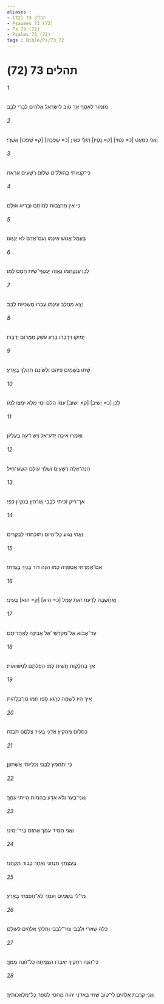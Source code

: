 ```yaml
---
aliases : 
- תהלים 73 (72)
- Psaumes 73 (72)
- Ps 73 (72)
- Psalms 73 (72)
tags : Bible/Ps/73_72
---
```


# תהלים 73 (72)

###### 1
מִזְמֹור לְאָסָף אַךְ טֹוב לְיִשְׂרָאֵל אֱלֹהִים לְבָרֵי לֵבָב׃
###### 2
וַאֲנִי כִּמְעַט [כ= נָטוּי] [ק= נָטָיוּ] רַגְלָי כְּאַיִן [כ= שֻׁפְּכָה] [ק= שֻׁפְּכוּ] אֲשֻׁרָי׃
###### 3
כִּי־קִנֵּאתִי בַּהֹולְלִים שְׁלֹום רְשָׁעִים אֶרְאֶה׃
###### 4
כִּי אֵין חַרְצֻבֹּות לְמֹותָם וּבָרִיא אוּלָם׃
###### 5
בַּעֲמַל אֱנֹושׁ אֵינֵמֹו וְעִם־אָדָם לֹא יְנֻגָּעוּ׃
###### 6
לָכֵן עֲנָקַתְמֹו גַאֲוָה יַעֲטָף־שִׁית חָמָס לָמֹו׃
###### 7
יָצָא מֵחֵלֶב עֵינֵמֹו עָבְרוּ מַשְׂכִּיֹּות לֵבָב׃
###### 8
יָמִיקוּ וִידַבְּרוּ בְרָע עֹשֶׁק מִמָּרֹום יְדַבֵּרוּ׃
###### 9
שַׁתּוּ בַשָּׁמַיִם פִּיהֶם וּלְשֹׁונָם תִּהֲלַךְ בָּאָרֶץ׃
###### 10
לָכֵן [כ= יָשִׁיב] [ק= יָשׁוּב] עַמֹּו הֲלֹם וּמֵי מָלֵא יִמָּצוּ לָמֹו׃
###### 11
וְאָמְרוּ אֵיכָה יָדַע־אֵל וְיֵשׁ דֵּעָה בְעֶלְיֹון׃
###### 12
הִנֵּה־אֵלֶּה רְשָׁעִים וְשַׁלְוֵי עֹולָם הִשְׂגּוּ־חָיִל׃
###### 13
אַךְ־רִיק זִכִּיתִי לְבָבִי וָאֶרְחַץ בְּנִקָּיֹון כַּפָּי׃
###### 14
וָאֱהִי נָגוּעַ כָּל־הַיֹּום וְתֹוכַחְתִּי לַבְּקָרִים׃
###### 15
אִם־אָמַרְתִּי אֲסַפְּרָה כְמֹו הִנֵּה דֹור בָּנֶיךָ בָגָדְתִּי׃
###### 16
וָאֲחַשְּׁבָה לָדַעַת זֹאת עָמָל [כ= הִיא] [ק= הוּא] בְעֵינָי׃
###### 17
עַד־אָבֹוא אֶל־מִקְדְּשֵׁי־אֵל אָבִינָה לְאַחֲרִיתָם׃
###### 18
אַךְ בַּחֲלָקֹות תָּשִׁית לָמֹו הִפַּלְתָּם לְמַשּׁוּאֹות׃
###### 19
אֵיךְ הָיוּ לְשַׁמָּה כְרָגַע סָפוּ תַמּוּ מִן־בַּלָּהֹות׃
###### 20
כַּחֲלֹום מֵהָקִיץ אֲדֹנָי בָּעִיר צַלְםָם תִּבְזֶה׃
###### 21
כִּי יִתְחַמֵּץ לְבָבִי וְכִלְיֹותַי אֶשְׁתֹּוןָן׃
###### 22
וַאֲנִי־בַעַר וְלֹא אֵדָע בְּהֵמֹות הָיִיתִי עִמָּךְ׃
###### 23
וַאֲנִי תָמִיד עִמָּךְ אָחַזְתָּ בְּיַד־יְמִינִי׃
###### 24
בַּעֲצָתְךָ תַנְחֵנִי וְאַחַר כָּבֹוד תִּקָּחֵנִי׃
###### 25
מִי־לִי בַשָּׁמָיִם וְעִמְּךָ לֹא־חָפַצְתִּי בָאָרֶץ׃
###### 26
כָּלָה שְׁאֵרִי וּלְבָבִי צוּר־לְבָבִי וְחֶלְקִי אֱלֹהִים לְעֹולָם׃
###### 27
כִּי־הִנֵּה רְחֵקֶיךָ יֹאבֵדוּ הִצְמַתָּה כָּל־זֹונֶה מִמֶּךָּ׃
###### 28
וַאֲנִי קִרֲבַת אֱלֹהִים לִי־טֹוב שַׁתִּי בַּאדֹנָי יְהֹוִה מַחְסִי לְסַפֵּר כָּל־מַלְאֲכֹותֶיךָ׃
